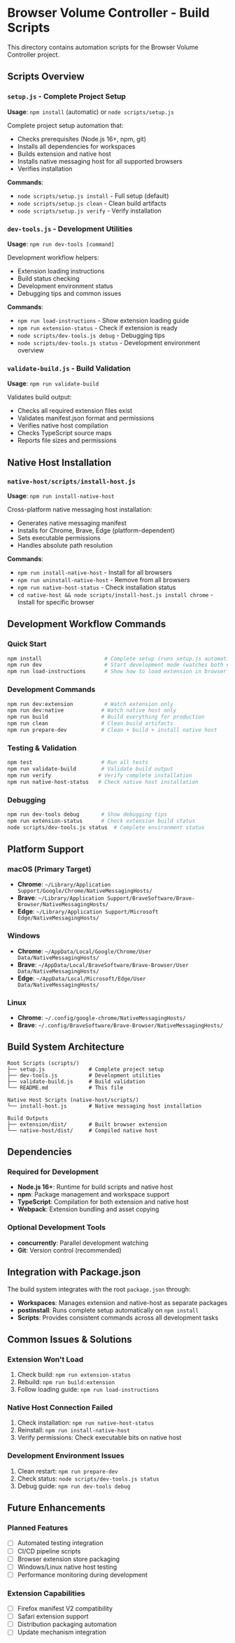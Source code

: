 # Browser Volume Controller - Build Scripts

This directory contains automation scripts for the Browser Volume Controller project.

## Scripts Overview

### `setup.js` - Complete Project Setup
**Usage**: `npm install` (automatic) or `node scripts/setup.js`

Complete project setup automation that:
- Checks prerequisites (Node.js 16+, npm, git)
- Installs all dependencies for workspaces
- Builds extension and native host
- Installs native messaging host for all supported browsers
- Verifies installation

**Commands**:
- `node scripts/setup.js install` - Full setup (default)
- `node scripts/setup.js clean` - Clean build artifacts
- `node scripts/setup.js verify` - Verify installation

### `dev-tools.js` - Development Utilities
**Usage**: `npm run dev-tools [command]`

Development workflow helpers:
- Extension loading instructions
- Build status checking
- Development environment status
- Debugging tips and common issues

**Commands**:
- `npm run load-instructions` - Show extension loading guide
- `npm run extension-status` - Check if extension is ready
- `node scripts/dev-tools.js debug` - Debugging tips
- `node scripts/dev-tools.js status` - Development environment overview

### `validate-build.js` - Build Validation
**Usage**: `npm run validate-build`

Validates build output:
- Checks all required extension files exist
- Validates manifest.json format and permissions
- Verifies native host compilation
- Checks TypeScript source maps
- Reports file sizes and permissions

## Native Host Installation

### `native-host/scripts/install-host.js`
**Usage**: `npm run install-native-host`

Cross-platform native messaging host installation:
- Generates native messaging manifest
- Installs for Chrome, Brave, Edge (platform-dependent)
- Sets executable permissions
- Handles absolute path resolution

**Commands**:
- `npm run install-native-host` - Install for all browsers
- `npm run uninstall-native-host` - Remove from all browsers
- `npm run native-host-status` - Check installation status
- `cd native-host && node scripts/install-host.js install chrome` - Install for specific browser

## Development Workflow Commands

### Quick Start
```bash
npm install                    # Complete setup (runs setup.js automatically)
npm run dev                    # Start development mode (watches both extension and native host)
npm run load-instructions      # Show how to load extension in browser
```

### Development Commands
```bash
npm run dev:extension          # Watch extension only
npm run dev:native            # Watch native host only
npm run build                 # Build everything for production
npm run clean                 # Clean build artifacts
npm run prepare-dev           # Clean + build + install native host
```

### Testing & Validation
```bash
npm test                      # Run all tests
npm run validate-build        # Validate build output
npm run verify               # Verify complete installation
npm run native-host-status   # Check native host installation
```

### Debugging
```bash
npm run dev-tools debug       # Show debugging tips
npm run extension-status      # Check extension build status
node scripts/dev-tools.js status  # Complete environment status
```

## Platform Support

### macOS (Primary Target)
- **Chrome**: `~/Library/Application Support/Google/Chrome/NativeMessagingHosts/`
- **Brave**: `~/Library/Application Support/BraveSoftware/Brave-Browser/NativeMessagingHosts/`
- **Edge**: `~/Library/Application Support/Microsoft Edge/NativeMessagingHosts/`

### Windows
- **Chrome**: `~/AppData/Local/Google/Chrome/User Data/NativeMessagingHosts/`
- **Brave**: `~/AppData/Local/BraveSoftware/Brave-Browser/User Data/NativeMessagingHosts/`
- **Edge**: `~/AppData/Local/Microsoft/Edge/User Data/NativeMessagingHosts/`

### Linux
- **Chrome**: `~/.config/google-chrome/NativeMessagingHosts/`
- **Brave**: `~/.config/BraveSoftware/Brave-Browser/NativeMessagingHosts/`

## Build System Architecture

```
Root Scripts (scripts/)
├── setup.js              # Complete project setup
├── dev-tools.js          # Development utilities  
├── validate-build.js     # Build validation
└── README.md             # This file

Native Host Scripts (native-host/scripts/)
└── install-host.js       # Native messaging host installation

Build Outputs
├── extension/dist/       # Built browser extension
└── native-host/dist/     # Compiled native host
```

## Dependencies

### Required for Development
- **Node.js 16+**: Runtime for build scripts and native host
- **npm**: Package management and workspace support
- **TypeScript**: Compilation for both extension and native host
- **Webpack**: Extension bundling and asset copying

### Optional Development Tools
- **concurrently**: Parallel development watching
- **Git**: Version control (recommended)

## Integration with Package.json

The build system integrates with the root `package.json` through:
- **Workspaces**: Manages extension and native-host as separate packages
- **postinstall**: Runs complete setup automatically on `npm install`
- **Scripts**: Provides consistent commands across all development tasks

## Common Issues & Solutions

### Extension Won't Load
1. Check build: `npm run extension-status`
2. Rebuild: `npm run build:extension`
3. Follow loading guide: `npm run load-instructions`

### Native Host Connection Failed
1. Check installation: `npm run native-host-status`
2. Reinstall: `npm run install-native-host`
3. Verify permissions: Check executable bits on native host

### Development Environment Issues
1. Clean restart: `npm run prepare-dev`
2. Check status: `node scripts/dev-tools.js status`
3. Debug guide: `npm run dev-tools debug`

## Future Enhancements

### Planned Features
- [ ] Automated testing integration
- [ ] CI/CD pipeline scripts
- [ ] Browser extension store packaging
- [ ] Windows/Linux native host testing
- [ ] Performance monitoring during development

### Extension Capabilities
- [ ] Firefox manifest V2 compatibility
- [ ] Safari extension support
- [ ] Distribution packaging automation
- [ ] Update mechanism integration
